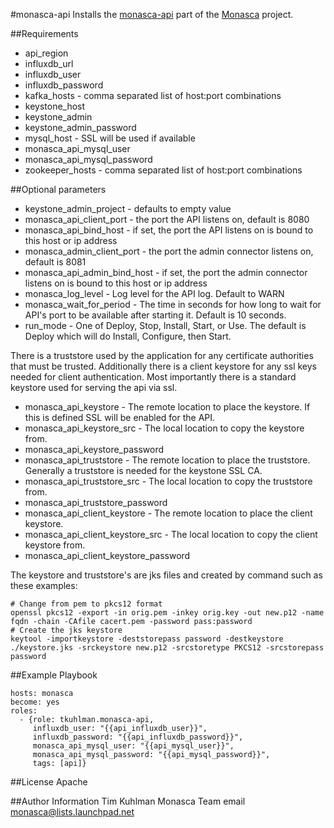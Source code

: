 #monasca-api
Installs the [monasca-api](https://github.com/stackforge/monasca-api) part of the [Monasca](https://wiki.openstack.org/wiki/Monasca) project.

##Requirements
- api_region
- influxdb_url
- influxdb_user
- influxdb_password
- kafka_hosts - comma separated list of host:port combinations
- keystone_host
- keystone_admin
- keystone_admin_password
- mysql_host - SSL will be used if available
- monasca_api_mysql_user
- monasca_api_mysql_password
- zookeeper_hosts - comma separated list of host:port combinations

##Optional parameters
- keystone_admin_project - defaults to empty value
- monasca_api_client_port - the port the API listens on, default is 8080
- monasca_api_bind_host - if set, the port the API listens on is bound to this host or ip address
- monasca_admin_client_port - the port the admin connector listens on, default is 8081
- monasca_api_admin_bind_host - if set, the port the admin connector listens on is bound to this host or ip address
- monasca_log_level - Log level for the API log. Default to WARN
- monasca_wait_for_period - The time in seconds for how long to wait for API's port to be available after starting it. Default is 10 seconds.
- run_mode - One of Deploy, Stop, Install, Start, or Use. The default is Deploy which will do Install, Configure, then Start.

There is a truststore used by the application for any certificate authorities that must be trusted. Additionally there is a client
keystore for any ssl keys needed for client authentication. Most importantly there is a standard keystore used for serving the api
via ssl.

- monasca_api_keystore - The remote location to place the keystore. If this is defined SSL will be enabled for the API.
- monasca_api_keystore_src - The local location to copy the keystore from.
- monasca_api_keystore_password
- monasca_api_truststore - The remote location to place the truststore. Generally a truststore is needed for the keystone SSL CA.
- monasca_api_truststore_src - The local location to copy the truststore from.
- monasca_api_truststore_password
- monasca_api_client_keystore - The remote location to place the client keystore.
- monasca_api_client_keystore_src - The local location to copy the client keystore from.
- monasca_api_client_keystore_password

The keystore and truststore's are jks files and created by command such as these examples:

    # Change from pem to pkcs12 format
    openssl pkcs12 -export -in orig.pem -inkey orig.key -out new.p12 -name fqdn -chain -CAfile cacert.pem -password pass:password
    # Create the jks keystore
    keytool -importkeystore -deststorepass password -destkeystore ./keystore.jks -srckeystore new.p12 -srcstoretype PKCS12 -srcstorepass password

##Example Playbook

    hosts: monasca
    become: yes
    roles:
      - {role: tkuhlman.monasca-api,
         influxdb_user: "{{api_influxdb_user}}",
         influxdb_password: "{{api_influxdb_password}}",
         monasca_api_mysql_user: "{{api_mysql_user}}",
         monasca_api_mysql_password: "{{api_mysql_password}}",
         tags: [api]}

##License
Apache

##Author Information
Tim Kuhlman
Monasca Team email monasca@lists.launchpad.net
